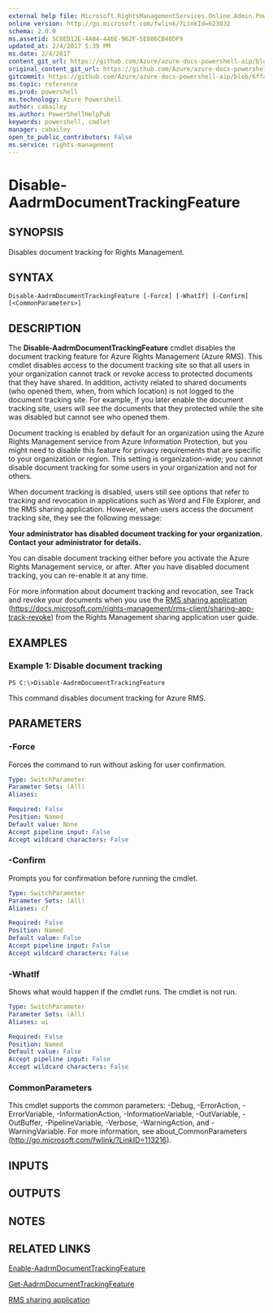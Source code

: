 ```yaml
---
external help file: Microsoft.RightsManagementServices.Online.Admin.PowerShell.dll-Help.xml
online version: http://go.microsoft.com/fwlink/?LinkId=623032
schema: 2.0.0
ms.assetid: 5C8ED12E-4A84-446E-962F-5E886CB40DF9
updated_at: 2/4/2017 5:39 PM
ms.date: 2/4/2017
content_git_url: https://github.com/Azure/azure-docs-powershell-aip/blob/live/Azure%20Information%20Protection/AADRM/vlatest/Disable-AadrmDocumentTrackingFeature.md
original_content_git_url: https://github.com/Azure/azure-docs-powershell-aip/blob/live/Azure%20Information%20Protection/AADRM/vlatest/Disable-AadrmDocumentTrackingFeature.md
gitcommit: https://github.com/Azure/azure-docs-powershell-aip/blob/6ffafc7c33a2088f5b1357f508b53e2bb981e987/Azure%20Information%20Protection/AADRM/vlatest/Disable-AadrmDocumentTrackingFeature.md
ms.topic: reference
ms.prod: powershell
ms.technology: Azure Powershell
author: cabailey
ms.author: PowerShellHelpPub
keywords: powershell, cmdlet
manager: cabailey
open_to_public_contributors: False
ms.service: rights-management
---
```


# Disable-AadrmDocumentTrackingFeature

## SYNOPSIS
Disables document tracking for Rights Management.

## SYNTAX

```
Disable-AadrmDocumentTrackingFeature [-Force] [-WhatIf] [-Confirm] [<CommonParameters>]
```

## DESCRIPTION
The **Disable-AadrmDocumentTrackingFeature** cmdlet disables the document tracking feature for Azure Rights Management (Azure RMS). This cmdlet disables access to the document tracking site so that all users in your organization cannot track or revoke access to protected documents that they have shared. In addition, activity related to shared documents (who opened them, when, from which location) is not logged to the document tracking site. For example, if you later enable the document tracking site, users will see the documents that they protected while the site was disabled but cannot see who opened them.

Document tracking is enabled by default for an organization using the Azure Rights Management service from Azure Information Protection, but you might need to disable this feature for privacy requirements that are specific to your organization or region. This setting is organization-wide; you cannot disable document tracking for some users in your organization and not for others.

When document tracking is disabled, users still see options that refer to tracking and revocation in applications such as Word and File Explorer, and the RMS sharing application.
However, when users access the document tracking site, they see the following message:

**Your administrator has disabled document tracking for your organization.**
**Contact your administrator for details.**

You can disable document tracking either before you activate the Azure Rights Management service, or after. After you have disabled document tracking, you can re-enable it at any time.

For more information about document tracking and revocation, see Track and revoke your documents when you use the [RMS sharing application](https://docs.microsoft.com/rights-management/rms-client/sharing-app-track-revoke) (https://docs.microsoft.com/rights-management/rms-client/sharing-app-track-revoke) from the Rights Management sharing application user guide.

## EXAMPLES

### Example 1: Disable document tracking
```
PS C:\>Disable-AadrmDocumentTrackingFeature
```

This command disables document tracking for Azure RMS.

## PARAMETERS

### -Force
Forces the command to run without asking for user confirmation.

```yaml
Type: SwitchParameter
Parameter Sets: (All)
Aliases:

Required: False
Position: Named
Default value: None
Accept pipeline input: False
Accept wildcard characters: False
```

### -Confirm
Prompts you for confirmation before running the cmdlet.

```yaml
Type: SwitchParameter
Parameter Sets: (All)
Aliases: cf

Required: False
Position: Named
Default value: False
Accept pipeline input: False
Accept wildcard characters: False
```

### -WhatIf
Shows what would happen if the cmdlet runs.
The cmdlet is not run.

```yaml
Type: SwitchParameter
Parameter Sets: (All)
Aliases: wi

Required: False
Position: Named
Default value: False
Accept pipeline input: False
Accept wildcard characters: False
```

### CommonParameters
This cmdlet supports the common parameters: -Debug, -ErrorAction, -ErrorVariable, -InformationAction, -InformationVariable, -OutVariable, -OutBuffer, -PipelineVariable, -Verbose, -WarningAction, and -WarningVariable. For more information, see about_CommonParameters (http://go.microsoft.com/fwlink/?LinkID=113216).

## INPUTS

## OUTPUTS

## NOTES

## RELATED LINKS

[Enable-AadrmDocumentTrackingFeature](xref:AADRM/vlatest/Enable-AadrmDocumentTrackingFeature.md)

[Get-AadrmDocumentTrackingFeature](xref:AADRM/vlatest/Get-AadrmDocumentTrackingFeature.md)

[RMS sharing application](https://docs.microsoft.com/rights-management/rms-client/sharing-app-track-revoke)
